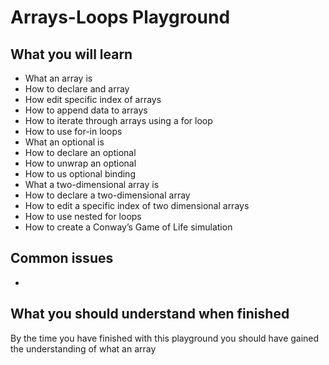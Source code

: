 # Arrays-Loops Playground

<!-- screenshots and gifs from licecap (http://www.cockos.com/licecap/), include them in a screenshots folder and reference with relative links -->

## What you will learn
- What an array is
- How to declare and array
- How edit specific index of arrays
- How to append data to arrays
- How to iterate through arrays using a for loop
- How to use for-in loops
- What an optional is
- How to declare an optional
- How to unwrap an optional
- How to us optional binding
- What a two-dimensional array is
- How to declare a two-dimensional array
- How to edit a specific index of two dimensional arrays
- How to use nested for loops
- How to create a Conway’s Game of Life simulation

<!-- list of concepts they will understand after finishing -->

## Common issues
- 

<!-- faq list of common issues students run into -->

## What you should understand when finished
By the time you have finished with this playground you should have gained the understanding of what an array 
<!-- list of check for understanding questions the student should be able to answer when finished -->
